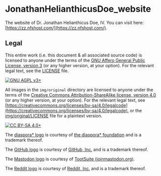 # JonathanHelianthicusDoe_website

The website of Dr. Jonathan Helianthicus Doe, IV. You can visit here:
[https://zz.nfshost.com/](https://zz.nfshost.com/).

## Legal

This entire work (i.e. this document &amp; all associated source code) is
licensed to anyone under the terms of the [GNU Affero General Public License,
version 3](https://www.gnu.org/licenses/agpl-3.0.en.html) (or any higher
version, at your option). For the relevant legal text, see the
[LICENSE](./LICENSE) file.

[![GNU AGPL v3+](https://www.gnu.org/graphics/agplv3-with-text-162x68.png
"GNU AGPL v3+")](https://www.gnu.org/licenses/agpl-3.0.en.html)

All images in the `img/original` directory are licensed to anyone under the
terms of the [Creative Commons Attribution-ShareAlike license, version
4.0](https://creativecommons.org/licenses/by-sa/4.0/) (or any higher version,
at your option). For the relevant legal text, see
[https://creativecommons.org/licenses/by-sa/4.0/legalcode](https://creativecommons.org/licenses/by-sa/4.0/legalcode),
or the [img/original/LICENSE](img/original/LICENSE) file for a plaintext
version.

[![CC BY-SA 4.0+](https://i.creativecommons.org/l/by-sa/4.0/88x31.png
"CC BY-SA 4.0+")](https://creativecommons.org/licenses/by-sa/4.0/)

The [diaspora\* logo](img/diaspora_logo.svg) is courtesy of [the diaspora\*
foundation](https://diasporafoundation.org/) and is a trademark thereof.

The [GitHub logo](img/GitHub_logo.png) is courtesy of [GitHub,
Inc.](https://github.com/) and is a trademark thereof.

The [Mastodon logo](img/Mastodon_logo.svg) is courtesy of [TootSuite
(joinmastodon.org)](https://joinmastodon.org/).

The [Reddit logo](img/Reddit_logo.svg) is courtesy of [Reddit,
Inc.](https://www.reddit.com/) and is a trademark thereof.
